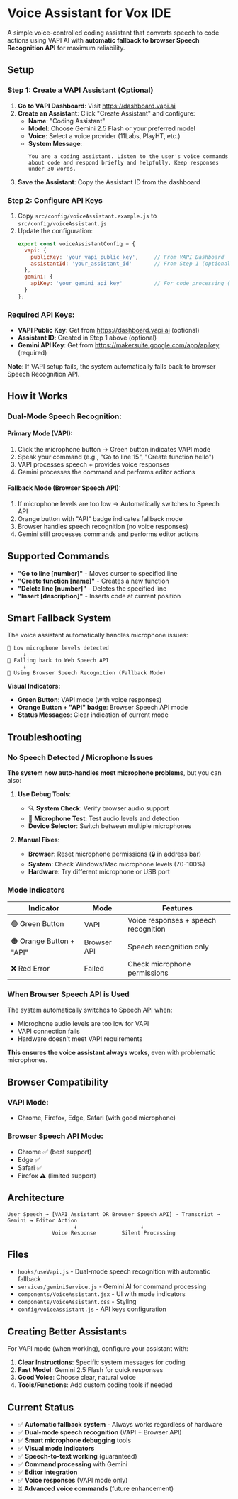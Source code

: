 # Voice Assistant for Vox IDE

A simple voice-controlled coding assistant that converts speech to code actions using VAPI AI with **automatic fallback to browser Speech Recognition API** for maximum reliability.

## Setup

### Step 1: Create a VAPI Assistant (Optional)

1. **Go to VAPI Dashboard**: Visit https://dashboard.vapi.ai
2. **Create an Assistant**: Click "Create Assistant" and configure:
   - **Name**: "Coding Assistant" 
   - **Model**: Choose Gemini 2.5 Flash or your preferred model
   - **Voice**: Select a voice provider (11Labs, PlayHT, etc.)
   - **System Message**: 
     ```
     You are a coding assistant. Listen to the user's voice commands about code and respond briefly and helpfully. Keep responses under 30 words.
     ```
3. **Save the Assistant**: Copy the Assistant ID from the dashboard

### Step 2: Configure API Keys

1. Copy `src/config/voiceAssistant.example.js` to `src/config/voiceAssistant.js`
2. Update the configuration:
   ```javascript
   export const voiceAssistantConfig = {
     vapi: {
       publicKey: 'your_vapi_public_key',     // From VAPI Dashboard
       assistantId: 'your_assistant_id'       // From Step 1 (optional)
     },
     gemini: {
       apiKey: 'your_gemini_api_key'          // For code processing (required)
     }
   };
   ```

### Required API Keys:
- **VAPI Public Key**: Get from https://dashboard.vapi.ai (optional)
- **Assistant ID**: Created in Step 1 above (optional)
- **Gemini API Key**: Get from https://makersuite.google.com/app/apikey (required)

**Note**: If VAPI setup fails, the system automatically falls back to browser Speech Recognition API.

## How it Works

### **Dual-Mode Speech Recognition:**

#### **Primary Mode (VAPI):**
1. Click the microphone button → Green button indicates VAPI mode
2. Speak your command (e.g., "Go to line 15", "Create function hello")
3. VAPI processes speech + provides voice responses
4. Gemini processes the command and performs editor actions

#### **Fallback Mode (Browser Speech API):**
1. If microphone levels are too low → Automatically switches to Speech API
2. Orange button with "API" badge indicates fallback mode
3. Browser handles speech recognition (no voice responses)
4. Gemini still processes commands and performs editor actions

## Supported Commands

- **"Go to line [number]"** - Moves cursor to specified line
- **"Create function [name]"** - Creates a new function
- **"Delete line [number]"** - Deletes the specified line  
- **"Insert [description]"** - Inserts code at current position

## Smart Fallback System

The voice assistant automatically handles microphone issues:

```
🎤 Low microphone levels detected
     ↓
🔄 Falling back to Web Speech API
     ↓
🎤 Using Browser Speech Recognition (Fallback Mode)
```

**Visual Indicators:**
- **Green Button**: VAPI mode (with voice responses)
- **Orange Button + "API" badge**: Browser Speech API mode
- **Status Messages**: Clear indication of current mode

## Troubleshooting

### **No Speech Detected / Microphone Issues**

**The system now auto-handles most microphone problems**, but you can also:

1. **Use Debug Tools**:
   - 🔍 **System Check**: Verify browser audio support
   - 🧪 **Microphone Test**: Test audio levels and detection
   - **Device Selector**: Switch between multiple microphones

2. **Manual Fixes**:
   - **Browser**: Reset microphone permissions (🔒 in address bar)
   - **System**: Check Windows/Mac microphone levels (70-100%)
   - **Hardware**: Try different microphone or USB port

### **Mode Indicators**

| Indicator | Mode | Features |
|-----------|------|----------|
| 🟢 Green Button | VAPI | Voice responses + speech recognition |
| 🟠 Orange Button + "API" | Browser API | Speech recognition only |
| ❌ Red Error | Failed | Check microphone permissions |

### **When Browser Speech API is Used**

The system automatically switches to Speech API when:
- Microphone audio levels are too low for VAPI
- VAPI connection fails
- Hardware doesn't meet VAPI requirements

**This ensures the voice assistant always works**, even with problematic microphones.

## Browser Compatibility

### **VAPI Mode:**
- Chrome, Firefox, Edge, Safari (with good microphone)

### **Browser Speech API Mode:**
- Chrome ✅ (best support)
- Edge ✅ 
- Safari ✅
- Firefox ⚠️ (limited support)

## Architecture

```
User Speech → [VAPI Assistant OR Browser Speech API] → Transcript → Gemini → Editor Action
                     ↓                    ↓
              Voice Response        Silent Processing
```

## Files

- `hooks/useVapi.js` - Dual-mode speech recognition with automatic fallback
- `services/geminiService.js` - Gemini AI for command processing  
- `components/VoiceAssistant.jsx` - UI with mode indicators
- `components/VoiceAssistant.css` - Styling
- `config/voiceAssistant.js` - API keys configuration

## Creating Better Assistants

For VAPI mode (when working), configure your assistant with:

1. **Clear Instructions**: Specific system messages for coding
2. **Fast Model**: Gemini 2.5 Flash for quick responses
3. **Good Voice**: Choose clear, natural voice
4. **Tools/Functions**: Add custom coding tools if needed

## Current Status

- ✅ **Automatic fallback system** - Always works regardless of hardware
- ✅ **Dual-mode speech recognition** (VAPI + Browser API)
- ✅ **Smart microphone debugging** tools
- ✅ **Visual mode indicators**
- ✅ **Speech-to-text working** (guaranteed)
- ✅ **Command processing** with Gemini
- ✅ **Editor integration**
- ✅ **Voice responses** (VAPI mode only)
- ⏳ **Advanced voice commands** (future enhancement) 